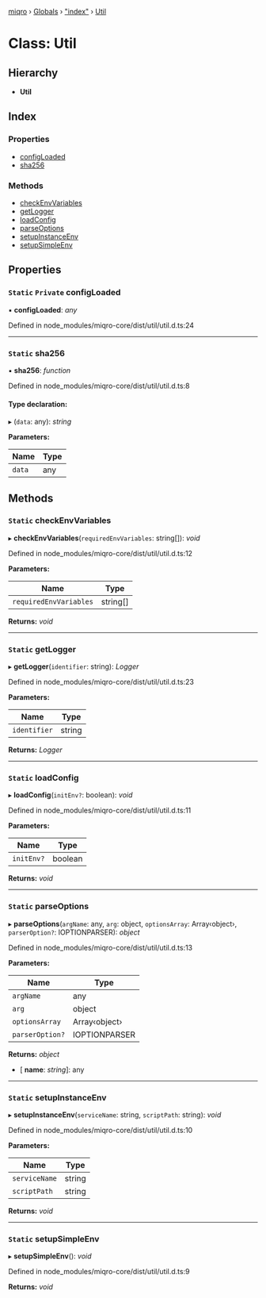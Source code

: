 [miqro](../README.md) › [Globals](../globals.md) › ["index"](../modules/_index_.md) › [Util](_index_.util.md)

# Class: Util

## Hierarchy

* **Util**

## Index

### Properties

* [configLoaded](_index_.util.md#static-private-configloaded)
* [sha256](_index_.util.md#static-sha256)

### Methods

* [checkEnvVariables](_index_.util.md#static-checkenvvariables)
* [getLogger](_index_.util.md#static-getlogger)
* [loadConfig](_index_.util.md#static-loadconfig)
* [parseOptions](_index_.util.md#static-parseoptions)
* [setupInstanceEnv](_index_.util.md#static-setupinstanceenv)
* [setupSimpleEnv](_index_.util.md#static-setupsimpleenv)

## Properties

### `Static` `Private` configLoaded

▪ **configLoaded**: *any*

Defined in node_modules/miqro-core/dist/util/util.d.ts:24

___

### `Static` sha256

▪ **sha256**: *function*

Defined in node_modules/miqro-core/dist/util/util.d.ts:8

#### Type declaration:

▸ (`data`: any): *string*

**Parameters:**

Name | Type |
------ | ------ |
`data` | any |

## Methods

### `Static` checkEnvVariables

▸ **checkEnvVariables**(`requiredEnvVariables`: string[]): *void*

Defined in node_modules/miqro-core/dist/util/util.d.ts:12

**Parameters:**

Name | Type |
------ | ------ |
`requiredEnvVariables` | string[] |

**Returns:** *void*

___

### `Static` getLogger

▸ **getLogger**(`identifier`: string): *Logger*

Defined in node_modules/miqro-core/dist/util/util.d.ts:23

**Parameters:**

Name | Type |
------ | ------ |
`identifier` | string |

**Returns:** *Logger*

___

### `Static` loadConfig

▸ **loadConfig**(`initEnv?`: boolean): *void*

Defined in node_modules/miqro-core/dist/util/util.d.ts:11

**Parameters:**

Name | Type |
------ | ------ |
`initEnv?` | boolean |

**Returns:** *void*

___

### `Static` parseOptions

▸ **parseOptions**(`argName`: any, `arg`: object, `optionsArray`: Array‹object›, `parserOption?`: IOPTIONPARSER): *object*

Defined in node_modules/miqro-core/dist/util/util.d.ts:13

**Parameters:**

Name | Type |
------ | ------ |
`argName` | any |
`arg` | object |
`optionsArray` | Array‹object› |
`parserOption?` | IOPTIONPARSER |

**Returns:** *object*

* \[ **name**: *string*\]: any

___

### `Static` setupInstanceEnv

▸ **setupInstanceEnv**(`serviceName`: string, `scriptPath`: string): *void*

Defined in node_modules/miqro-core/dist/util/util.d.ts:10

**Parameters:**

Name | Type |
------ | ------ |
`serviceName` | string |
`scriptPath` | string |

**Returns:** *void*

___

### `Static` setupSimpleEnv

▸ **setupSimpleEnv**(): *void*

Defined in node_modules/miqro-core/dist/util/util.d.ts:9

**Returns:** *void*
